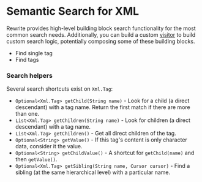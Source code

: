 # Semantic Search for XML

Rewrite provides high-level building block search functionality for the most common search needs. Additionally, you can build a custom [visitor](../../../v1beta/visitor.md) to build custom search logic, potentially composing some of these building blocks.

* Find single tag
* Find tags

### Search helpers

Several search shortcuts exist on `Xml.Tag`:

* `Optional<Xml.Tag> getChild(String name)` - Look for a child \(a direct descendant\) with a tag name. Return the first match if there are more than one.
* `List<Xml.Tag> getChildren(String name)` - Look for children \(a direct descendant\) with a tag name.
* `List<Xml.Tag> getChildren()` - Get all direct children of the tag.
* `Optional<String> getValue()` - If this tag's content is only character data, consider it the value.
* `Optional<String> getChildValue()` - A shortcut for `getChild(name)` and then `getValue()`.
* `Optional<Xml.Tag> getSibling(String name, Cursor cursor)` - Find a sibling \(at the same hierarchical level\) with a particular name.

